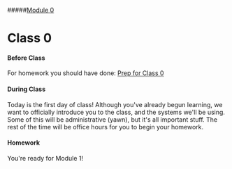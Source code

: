 #####[Module 0](../..)

# Class 0

#### Before Class
For homework you should have done: [Prep for Class 0](../class0-prep)

#### During Class
Today is the first day of class! Although you've already begun learning, we want to officially introduce you to the class, and the systems we'll be using. Some of this will be administrative (yawn), but it's all important stuff. The rest of the time will be office hours for you to begin your homework.


#### Homework
You're ready for Module 1! 
